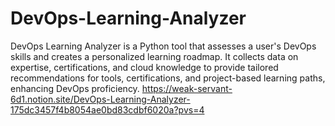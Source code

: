 # DevOps-Learning-Analyzer
DevOps Learning Analyzer is a Python tool that assesses a user's DevOps skills and creates a personalized learning roadmap. It collects data on expertise, certifications, and cloud knowledge to provide tailored recommendations for tools, certifications, and project-based learning paths, enhancing DevOps proficiency.
https://weak-servant-6d1.notion.site/DevOps-Learning-Analyzer-175dc3457f4b8054ae0bd83cdbf6020a?pvs=4
